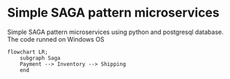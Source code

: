 <h1>Simple SAGA pattern microservices</h1>
<p>Simple SAGA pattern microservices using python and postgresql database. The code runned on Windows OS</p>

``` mermaid
flowchart LR;
    subgraph Saga
    Payment --> Inventory --> Shipping
    end
```